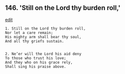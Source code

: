 
## 146.  'Still on the Lord thy burden roll,'
[edit](https://docs.google.com/document/d/1NjYSBxn9bMX6Itg5TJjEcpIBPGbvrM%2D6/edit?mode=html)



    1. Still on the Lord thy burden roll,
    Nor let a care remain;
    His mighty arm shall bear thy soul,
    And all thy griefs sustain. 


    2. Ne’er will the Lord his aid deny
    To those who trust his love;
    And they who on his grace rely,
    Shall sing his praise above.
